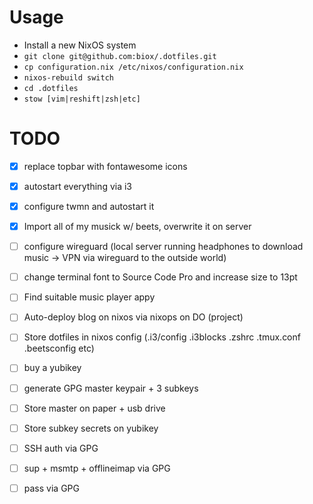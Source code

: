 # Usage

- Install a new NixOS system
- `git clone git@github.com:biox/.dotfiles.git`
- `cp configuration.nix /etc/nixos/configuration.nix`
- `nixos-rebuild switch`
- `cd .dotfiles`
- `stow [vim|reshift|zsh|etc]`

# TODO

- [x] replace topbar with fontawesome icons
- [x] autostart everything via i3
- [x] configure twmn and autostart it
- [x] Import all of my musick w/ beets, overwrite it on server
- [ ] configure wireguard (local server running headphones to download music -> VPN via wireguard to the outside world)
- [ ] change terminal font to Source Code Pro and increase size to 13pt
- [ ] Find suitable music player appy
- [ ] Auto-deploy blog on nixos via nixops on DO (project)
- [ ] Store dotfiles in nixos config (.i3/config .i3blocks .zshrc .tmux.conf .beetsconfig etc)

- [ ] buy a yubikey
- [ ] generate GPG master keypair + 3 subkeys
- [ ] Store master on paper + usb drive
- [ ] Store subkey secrets on yubikey
- [ ] SSH auth via GPG
- [ ] sup + msmtp + offlineimap via GPG
- [ ] pass via GPG
